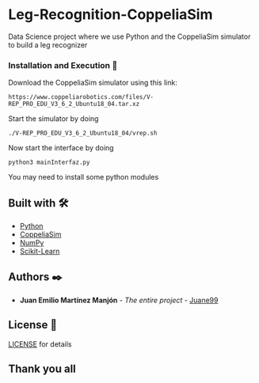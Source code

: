 # Leg-Recognition-CoppeliaSim
Data Science project where we use Python and the CoppeliaSim simulator to build a leg recognizer

### Installation and Execution 🔧

Download the CoppeliaSim simulator using this link:

```
https://www.coppeliarobotics.com/files/V-REP_PRO_EDU_V3_6_2_Ubuntu18_04.tar.xz
```

Start the simulator by doing

```
./V-REP_PRO_EDU_V3_6_2_Ubuntu18_04/vrep.sh 
```

Now start the interface by doing

```
python3 mainInterfaz.py
```

You may need to install some python modules

## Built with 🛠️

* [Python](https://www.python.org/) 
* [CoppeliaSim](https://www.coppeliarobotics.com/) 
* [NumPy](https://numpy.org/) 
* [Scikit-Learn](https://scikit-learn.org/stable/) 


## Authors ✒️

* **Juan Emilio Martínez Manjón** - *The entire project* - [Juane99](https://github.com/Juane99)


## License 📄

[LICENSE](https://github.com/Juane99/Leg-Recognition-CoppeliaSim/blob/main/LICENSE) for details


## Thank you all
